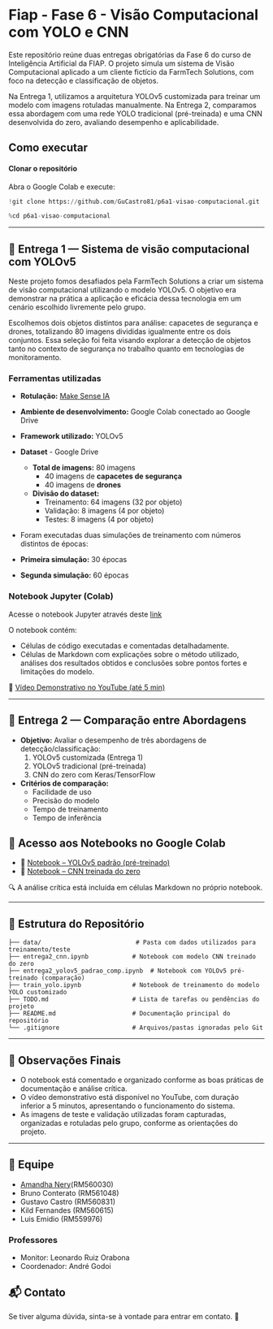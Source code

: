 # Fiap -  Fase 6 -  Visão Computacional com YOLO e CNN

Este repositório reúne duas entregas obrigatórias da Fase 6 do curso de Inteligência Artificial da FIAP. O projeto simula um sistema de Visão Computacional aplicado a um cliente fictício da FarmTech Solutions, com foco na detecção e classificação de objetos.

Na Entrega 1, utilizamos a arquitetura YOLOv5 customizada para treinar um modelo com imagens rotuladas manualmente. 
Na Entrega 2, comparamos essa abordagem com uma rede YOLO tradicional (pré-treinada) e uma CNN desenvolvida do zero, avaliando desempenho e aplicabilidade.

## Como executar

#### Clonar o repositório
Abra o Google Colab e execute:

```python
!git clone https://github.com/GuCastro81/p6a1-visao-computacional.git 

%cd p6a1-visao-computacional

```
---

## 🎯 Entrega 1 — Sistema de visão computacional com YOLOv5 

Neste projeto fomos desafiados pela FarmTech Solutions a criar um sistema de visão computacional utilizando o modelo YOLOv5. O objetivo era demonstrar na prática a aplicação e eficácia dessa tecnologia em um cenário escolhido livremente pelo grupo.

Escolhemos dois objetos distintos para análise: capacetes de segurança e drones, totalizando 80 imagens divididas igualmente entre os dois conjuntos. Essa seleção foi feita visando explorar a detecção de objetos tanto no contexto de segurança no trabalho quanto em tecnologias de monitoramento.


### Ferramentas utilizadas

- **Rotulação:** [Make Sense IA](https://www.makesense.ai/)
- **Ambiente de desenvolvimento:** Google Colab conectado ao Google Drive
- **Framework utilizado:** YOLOv5
- **Dataset** - Google Drive
  - **Total de imagens:** 80 imagens
    - 40 imagens de **capacetes de segurança**
    - 40 imagens de **drones**
  - **Divisão do dataset:**
    - Treinamento: 64 imagens (32 por objeto)
    - Validação: 8 imagens (4 por objeto)
    - Testes: 8 imagens (4 por objeto)

- Foram executadas duas simulações de treinamento com números distintos de épocas:
- **Primeira simulação:** 30 épocas
- **Segunda simulação:** 60 épocas

### Notebook Jupyter (Colab)
Acesse o notebook Jupyter através deste [link](https://colab.research.google.com/drive/1AB1_zVO89Xih9t1GqknAmx9thRaxVzO0?usp=sharing)

O notebook contém:
- Células de código executadas e comentadas detalhadamente.
- Células de Markdown com explicações sobre o método utilizado, análises dos resultados obtidos e conclusões sobre pontos fortes e limitações do modelo.

🔗 [Vídeo Demonstrativo no YouTube (até 5 min)](https://www.youtube.com/)  

---

## 🤖 Entrega 2 — Comparação entre Abordagens

- **Objetivo:** Avaliar o desempenho de três abordagens de detecção/classificação:
  1. YOLOv5 customizada (Entrega 1)
  2. YOLOv5 tradicional (pré-treinada)
  3. CNN do zero com Keras/TensorFlow
- **Critérios de comparação:**
  - Facilidade de uso
  - Precisão do modelo
  - Tempo de treinamento
  - Tempo de inferência

## 🔗 Acesso aos Notebooks no Google Colab

- 🎯 [Notebook – YOLOv5 padrão (pré-treinado)](https://colab.research.google.com/drive/17q-kkEWtyHZwq8ZG-6HRv0nD_2VJVJWO)
- 🧠 [Notebook – CNN treinada do zero](https://colab.research.google.com/drive/1hfeOuIF8BI0GSHc0PwNLqh07LUoZ3Rpa)

🔍 A análise crítica está incluída em células Markdown no próprio notebook.

---

## 📁 Estrutura do Repositório

```
├── data/                          # Pasta com dados utilizados para treinamento/teste
├── entrega2_cnn.ipynb            # Notebook com modelo CNN treinado do zero
├── entrega2_yolov5_padrao_comp.ipynb  # Notebook com YOLOv5 pré-treinado (comparação)
├── train_yolo.ipynb              # Notebook de treinamento do modelo YOLO customizado
├── TODO.md                       # Lista de tarefas ou pendências do projeto
├── README.md                     # Documentação principal do repositório
└── .gitignore                    # Arquivos/pastas ignoradas pelo Git

```

---

## 📌 Observações Finais

- O notebook está comentado e organizado conforme as boas práticas de documentação e análise crítica.
- O vídeo demonstrativo está disponível no YouTube, com duração inferior a 5 minutos, apresentando o funcionamento do sistema.
- As imagens de teste e validação utilizadas foram capturadas, organizadas e rotuladas pelo grupo, conforme as orientações do projeto.

---
## 👥 Equipe

- [Amandha Nery](https://github.com/insanedays/)(RM560030) 
- Bruno Conterato (RM561048)
- Gustavo Castro (RM560831)
- Kild Fernandes (RM560615)
- Luis Emidio (RM559976)
  
### Professores
- Monitor: Leonardo Ruiz Orabona
- Coordenador: André Godoi

## 📬 Contato  
Se tiver alguma dúvida, sinta-se à vontade para entrar em contato. 🚀


